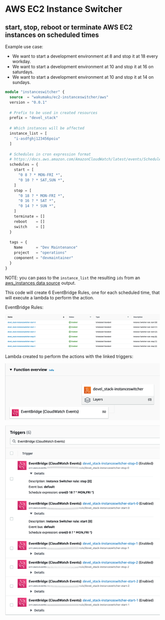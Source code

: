 # AWS EC2 Instance Switcher

## start, stop, reboot or terminate AWS EC2 instances on scheduled times

Example use case:

* We want to start a development environment at 8 and stop it at 18 every workday.
* We want to start a development environment at 10 and stop it at 16 on saturdays.
* We want to start a development environment at 10 and stop it at 14 on sundays.

```terraform
module "instanceswitcher" {
  source  = "wakumaku/ec2-instanceswitcher/aws"
  version = "0.0.1"

  # Prefix to be used in created resources
  prefix = "devel_stack"

  # Which instances will be affected
  instance_list = [
    "i-asdfghj123456poiu"
  ]

  # Schedules in cron expression format
  # https://docs.aws.amazon.com/AmazonCloudWatch/latest/events/ScheduledEvents.html#CronExpressions
  schedules = {
    start = [
      "0 8 ? * MON-FRI *",
      "0 10 ? * SAT,SUN *",
    ]
    stop = [
      "0 18 ? * MON-FRI *",
      "0 16 ? * SAT *",
      "0 14 ? * SUN *",
    ]
    terminate = []
    reboot    = []
    switch    = []
  }

  tags = {
    Name      = "Dev Maintenance"
    project   = "operations"
    component = "devmaintainer"
  }
}
```

NOTE: you can pass to the `instance_list` the resulting `ids` from an [aws_instances data source](https://registry.terraform.io/providers/hashicorp/aws/latest/docs/data-sources/instances) output.

This code will create 6 EventBridge Rules, one for each scheduled time, that will execute a lambda to perform the action.

EventBridge Rules:

![eventbridge rule list](doc/img/eventbridge_rules.png)

Lambda created to perform the actions with the linked triggers:

![function overview](doc/img/lambda_overview.png)

![function triggers](doc/img/lambda_triggers.png)
